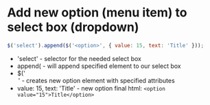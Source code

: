 # Add new option (menu item) to select box (dropdown)

```javascript
$('select').append($('<option>', { value: 15, text: 'Title' }));
```

- 'select' - selector for the needed select box
- append( - will append specified element to our select box
- $('<option>' - creates new ```option``` element with specified attributes
- value: 15, text: 'Title' - new option final html: ```<option value="15">Title</option>```
